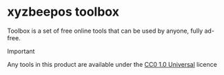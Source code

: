 # xyzbeepos toolbox
Toolbox is a set of free online tools that can be used by anyone, fully ad-free.

> [!IMPORTANT]
> Any tools in this product are available under the [CC0 1.0 Universal](https://creativecommons.org/publicdomain/zero/1.0/) licence

